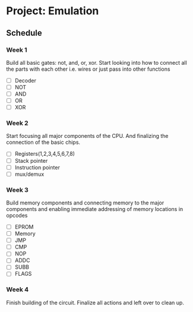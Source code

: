 # Project: Emulation #

## Schedule ##

### Week 1 ###

  Build all basic gates: not, and, or, xor. Start looking into how to connect
  all the parts with each other i.e. wires or just pass into other functions

  - [ ] Decoder
  - [ ] NOT
  - [ ] AND
  - [ ] OR
  - [ ] XOR

### Week 2 ###

  Start focusing all major components of the CPU. And finalizing the connection
  of the basic chips.

  - [ ] Registers(1,2,3,4,5,6,7,8)
  - [ ] Stack pointer
  - [ ] Instruction pointer
  - [ ] mux/demux

### Week 3 ###

  Build memory components and connecting memory to the major components and
  enabling immediate addressing of memory locations in opcodes

  - [ ] EPROM
  - [ ] Memory
  - [ ] JMP
  - [ ] CMP
  - [ ] NOP
  - [ ] ADDC
  - [ ] SUBB
  - [ ] FLAGS

### Week 4 ###

  Finish building of the circuit. Finalize all actions and left over to clean
  up.
